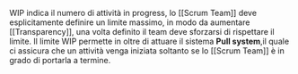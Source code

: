 WIP indica il numero di attività in progress, lo [[Scrum Team]] deve esplicitamente definire un limite massimo, in modo da aumentare [[Transparency]], una volta definito il team deve sforzarsi di rispettare il limite.
Il limite WIP permette in oltre di attuare il sistema **Pull system**,il quale ci assicura che un attività venga iniziata soltanto se lo [[Scrum Team]] è in grado di portarla a termine.
